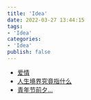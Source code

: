 ```yaml
---
title: 'Idea'
date: 2022-03-27 13:44:15
tags:
- 'Idea'
categories:
- 'Idea'
publish: false
---
```


- [爱情](/Idea/01、爱情 "爱情")
- [人生境界究竟指什么](/Idea/02、人生境界究竟指什么 "人生境界究竟指什么")
- [青年节前夕...](/Idea/03、青年节前夕... "青年节前夕...")